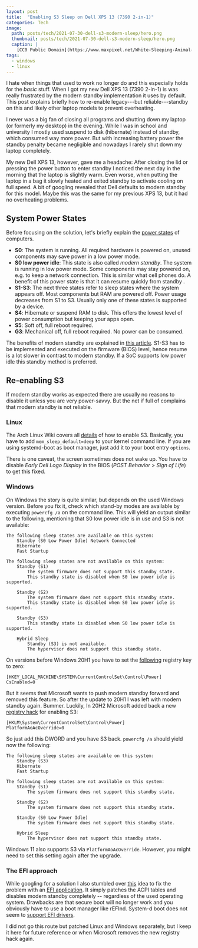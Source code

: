 ```yaml
---
layout: post
title:  "Enabling S3 Sleep on Dell XPS 13 (7390 2-in-1)"
categories: Tech
image: 
  path: posts/tech/2021-07-30-dell-s3-modern-sleep/hero.png
  thumbnail: posts/tech/2021-07-30-dell-s3-modern-sleep/hero.png
  caption: |
    [CC0 Public Domain](https://www.maxpixel.net/White-Sleeping-Animal-Tiger-Lazy-Zoo-Cat-1285229)
tags:
  - windows
  - linux
---
```


I hate when things that used to work no longer do and this especially holds for the *basic* stuff.
When I got my new Dell XPS 13 (7390 2-in-1) is was really frustrated by the modern standby implementation it uses by default.
This post explains briefly how to re-enable legacy---but reliable---standby on this and likely other laptop models to prevent overheating.

I never was a big fan of closing all programs and shutting down my laptop (or formerly my desktop) in the evening.
While I was in school and university I mostly used suspend to disk (hibernate) instead of standby, which consumed way more power.
But with increasing battery power the standby penalty became negligible and nowadays I rarely shut down my laptop completely.

My new Dell XPS 13, however, gave me a headache:
After closing the lid or pressing the power button to enter standby I noticed the next day in the morning that the laptop is slightly warm.
Even worse, when putting the laptop in a bag it slowly heated and exited standby to activate cooling on full speed.
A bit of googling revealed that Dell defaults to modern standby for this model.
Maybe this was the same for my previous XPS 13, but it had no overheating problems.

## System Power States

Before focusing on the solution, let's briefly explain the [power states](https://docs.microsoft.com/en-us/windows/win32/power/system-power-states) of computers.

* __S0__: The system is running. All required hardware is powered on, unused components may save power in a low power mode.
* __S0 low power idle__: This state is also called *modern standby*. The system is running in low power mode. Some components may stay powered on, e.g. to keep a network connection. This is similar what cell phones do. A benefit of this power state is that it can resume quickly from standby .
* __S1-S3__: The next three states refer to sleep states where the system appears off. Most components but RAM are powered off. Power usage decreases from S1 to S3. Usually only one of these states is supported by a device.
* __S4__: Hibernate or suspend RAM to disk. This offers the lowest level of power consumption but keeping your apps open.
* __S5__: Soft off, full reboot required.
* __G3__: Mechanical off, full reboot required. No power can be consumed.

The benefits of modern standby are explained in [this article](https://docs.microsoft.com/en-us/windows-hardware/design/device-experiences/modern-standby-vs-s3).
S1-S3 has to be implemented and executed on the firmware (BIOS) level, hence resume is a lot slower in contrast to modern standby.
If a SoC supports low power idle this standby method is preferred.

## Re-enabling S3

If modern standby works as expected there are usually no reasons to disable it unless you are very power-savvy.
But the net if full of complains that modern standby is not reliable.

### Linux

The Arch Linux Wiki covers all [details](https://wiki.archlinux.org/title/Dell_XPS_13_2-in-1_(7390)#S3_Sleep) of how to enable S3.
Basically, you have to add `mem_sleep_default=deep` to your kernel command line.
If you are using systemd-boot as boot manager, just add it to your boot entry `options`.

There is one caveat, the screen sometimes does not wake up.
You have to disable *Early Dell Logo Display* in the BIOS (*POST Behavior > Sign of Life*) to get this fixed.

### Windows

On Windows the story is quite similar, but depends on the used Windows version.
Before you fix it, check which stand-by modes are available by executing `powercfg /a` on the command line.
This will yield an output similar to the following, mentioning that S0 low power idle is in use and S3 is not available:

```batch
The following sleep states are available on this system:
    Standby (S0 Low Power Idle) Network Connected
    Hibernate
    Fast Startup

The following sleep states are not available on this system:
    Standby (S1)
        The system firmware does not support this standby state.
        This standby state is disabled when S0 low power idle is supported.

    Standby (S2)
        The system firmware does not support this standby state.
        This standby state is disabled when S0 low power idle is supported.

    Standby (S3)
        This standby state is disabled when S0 low power idle is supported.

    Hybrid Sleep
        Standby (S3) is not available.
        The hypervisor does not support this standby state.
```

On versions before Windows 20H1 you have to set the [following](https://www.itprotoday.com/mobile-management-and-security/disabling-windows-connected-standby) registry key to zero:

```
[HKEY_LOCAL_MACHINE\SYSTEM\CurrentControlSet\Control\Power]
CsEnabled=0
```

But it seems that Microsoft wants to push modern standby forward and removed this feature.
So after the update to 20H1 I was left with modern standby again. Bummer.
Luckily, In 20H2 Microsoft added back a new [registry hack](https://www.reddit.com/r/Dell/comments/h0r56s/getting_back_s3_sleep_and_disabling_modern/) for enabling S3:

```
[HKLM\System\CurrentControlSet\Control\Power]
PlatformAoAcOverride=0
```

So just add this DWORD and you have S3 back.
`powercfg /a` should yield now the following:


```batch
The following sleep states are available on this system:
    Standby (S3)
    Hibernate
    Fast Startup

The following sleep states are not available on this system:
    Standby (S1)
        The system firmware does not support this standby state.

    Standby (S2)
        The system firmware does not support this standby state.

    Standby (S0 Low Power Idle)
        The system firmware does not support this standby state.

    Hybrid Sleep
        The hypervisor does not support this standby state.
```

Windows 11 also supports S3 via `PlatformAoAcOverride`.
However, you might need to set this setting again after the upgrade.

### The EFI approach

While googling for a solution I also stumbled over [this](https://github.com/ElectronicElephant/Modern-Standby-Byby) idea to fix the problem with an [EFI application](https://www.reddit.com/r/Dell/comments/h0r56s/getting_back_s3_sleep_and_disabling_modern/).
It simply patches the ACPI tables and disables modern standby completely -- regardless of the used operating system.
Drawbacks are that secure boot will no longer work and you obviously have to use a boot manager like rEFInd.
System-d boot does not seem to [support EFI drivers](https://github.com/systemd/systemd/issues/15617).

I did not go this route but patched Linux and Windows separately, but I keep it here for future reference or when Microsoft removes the new registry hack again.

